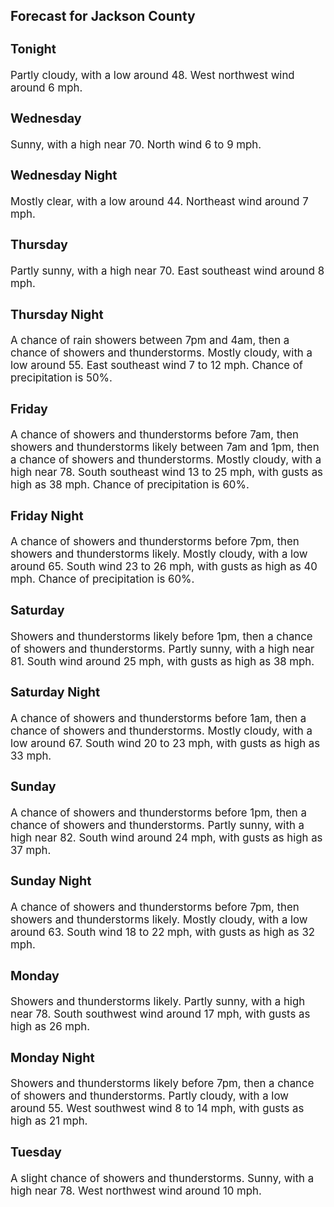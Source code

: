 <div>
   <h2>Forecast for Jackson County</h2>
   <p>
      <div style="font-size:120%">
         <h3>Tonight</h3>Partly cloudy, with a low around 48. West northwest wind around 6 mph.<br></div>
   </p>
   <p>
      <div style="font-size:120%">
         <h3>Wednesday</h3>Sunny, with a high near 70. North wind 6 to 9 mph.<br></div>
   </p>
   <p>
      <div style="font-size:120%">
         <h3>Wednesday Night</h3>Mostly clear, with a low around 44. Northeast wind around 7 mph.<br></div>
   </p>
   <p>
      <div style="font-size:120%">
         <h3>Thursday</h3>Partly sunny, with a high near 70. East southeast wind around 8 mph.<br></div>
   </p>
   <p>
      <div style="font-size:120%">
         <h3>Thursday Night</h3>A chance of rain showers between 7pm and 4am, then a chance of showers and thunderstorms. Mostly cloudy, with a low around
         55. East southeast wind 7 to 12 mph. Chance of precipitation is 50%.<br></div>
   </p>
   <p>
      <div style="font-size:120%">
         <h3>Friday</h3>A chance of showers and thunderstorms before 7am, then showers and thunderstorms likely between 7am and 1pm, then a chance
         of showers and thunderstorms. Mostly cloudy, with a high near 78. South southeast wind 13 to 25 mph, with gusts as high as
         38 mph. Chance of precipitation is 60%.<br></div>
   </p>
   <p>
      <div style="font-size:120%">
         <h3>Friday Night</h3>A chance of showers and thunderstorms before 7pm, then showers and thunderstorms likely. Mostly cloudy, with a low around
         65. South wind 23 to 26 mph, with gusts as high as 40 mph. Chance of precipitation is 60%.<br></div>
   </p>
   <p>
      <div style="font-size:120%">
         <h3>Saturday</h3>Showers and thunderstorms likely before 1pm, then a chance of showers and thunderstorms. Partly sunny, with a high near 81.
         South wind around 25 mph, with gusts as high as 38 mph.<br></div>
   </p>
   <p>
      <div style="font-size:120%">
         <h3>Saturday Night</h3>A chance of showers and thunderstorms before 1am, then a chance of showers and thunderstorms. Mostly cloudy, with a low around
         67. South wind 20 to 23 mph, with gusts as high as 33 mph.<br></div>
   </p>
   <p>
      <div style="font-size:120%">
         <h3>Sunday</h3>A chance of showers and thunderstorms before 1pm, then a chance of showers and thunderstorms. Partly sunny, with a high near
         82. South wind around 24 mph, with gusts as high as 37 mph.<br></div>
   </p>
   <p>
      <div style="font-size:120%">
         <h3>Sunday Night</h3>A chance of showers and thunderstorms before 7pm, then showers and thunderstorms likely. Mostly cloudy, with a low around
         63. South wind 18 to 22 mph, with gusts as high as 32 mph.<br></div>
   </p>
   <p>
      <div style="font-size:120%">
         <h3>Monday</h3>Showers and thunderstorms likely. Partly sunny, with a high near 78. South southwest wind around 17 mph, with gusts as high
         as 26 mph.<br></div>
   </p>
   <p>
      <div style="font-size:120%">
         <h3>Monday Night</h3>Showers and thunderstorms likely before 7pm, then a chance of showers and thunderstorms. Partly cloudy, with a low around
         55. West southwest wind 8 to 14 mph, with gusts as high as 21 mph.<br></div>
   </p>
   <p>
      <div style="font-size:120%">
         <h3>Tuesday</h3>A slight chance of showers and thunderstorms. Sunny, with a high near 78. West northwest wind around 10 mph.<br></div>
   </p>
</div>